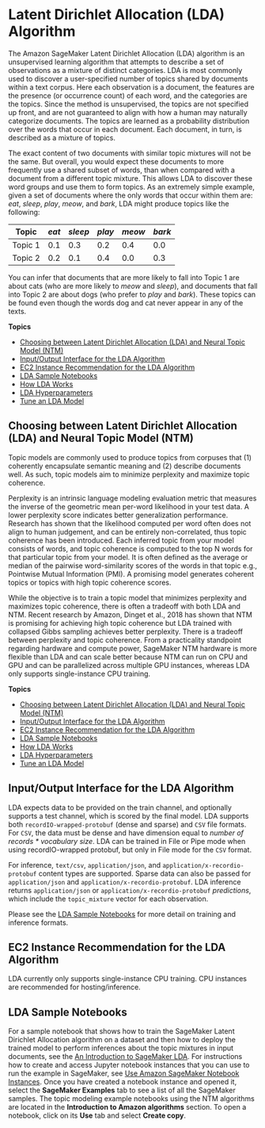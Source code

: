# Latent Dirichlet Allocation \(LDA\) Algorithm<a name="lda"></a>

The Amazon SageMaker Latent Dirichlet Allocation \(LDA\) algorithm is an unsupervised learning algorithm that attempts to describe a set of observations as a mixture of distinct categories\. LDA is most commonly used to discover a user\-specified number of topics shared by documents within a text corpus\. Here each observation is a document, the features are the presence \(or occurrence count\) of each word, and the categories are the topics\. Since the method is unsupervised, the topics are not specified up front, and are not guaranteed to align with how a human may naturally categorize documents\. The topics are learned as a probability distribution over the words that occur in each document\. Each document, in turn, is described as a mixture of topics\.

The exact content of two documents with similar topic mixtures will not be the same\. But overall, you would expect these documents to more frequently use a shared subset of words, than when compared with a document from a different topic mixture\. This allows LDA to discover these word groups and use them to form topics\. As an extremely simple example, given a set of documents where the only words that occur within them are: *eat*, *sleep*, *play*, *meow*, and *bark*, LDA might produce topics like the following:


| **Topic** | *eat* | *sleep*  | *play* | *meow* | *bark* | 
| --- | --- | --- | --- | --- | --- | 
| Topic 1  | 0\.1  | 0\.3  | 0\.2  | 0\.4  | 0\.0  | 
| Topic 2  | 0\.2  | 0\.1 | 0\.4  | 0\.0  | 0\.3  | 

You can infer that documents that are more likely to fall into Topic 1 are about cats \(who are more likely to *meow* and *sleep*\), and documents that fall into Topic 2 are about dogs \(who prefer to *play* and *bark*\)\. These topics can be found even though the words dog and cat never appear in any of the texts\. 

**Topics**
+ [Choosing between Latent Dirichlet Allocation \(LDA\) and Neural Topic Model \(NTM\)](#lda-or-ntm)
+ [Input/Output Interface for the LDA Algorithm](#lda-inputoutput)
+ [EC2 Instance Recommendation for the LDA Algorithm](#lda-instances)
+ [LDA Sample Notebooks](#LDA-sample-notebooks)
+ [How LDA Works](lda-how-it-works.md)
+ [LDA Hyperparameters](lda_hyperparameters.md)
+ [Tune an LDA Model](lda-tuning.md)

## Choosing between Latent Dirichlet Allocation \(LDA\) and Neural Topic Model \(NTM\)<a name="lda-or-ntm"></a>

Topic models are commonly used to produce topics from corpuses that \(1\) coherently encapsulate semantic meaning and \(2\) describe documents well\. As such, topic models aim to minimize perplexity and maximize topic coherence\. 

Perplexity is an intrinsic language modeling evaluation metric that measures the inverse of the geometric mean per\-word likelihood in your test data\. A lower perplexity score indicates better generalization performance\. Research has shown that the likelihood computed per word often does not align to human judgement, and can be entirely non\-correlated, thus topic coherence has been introduced\. Each inferred topic from your model consists of words, and topic coherence is computed to the top N words for that particular topic from your model\. It is often defined as the average or median of the pairwise word\-similarity scores of the words in that topic e\.g\., Pointwise Mutual Information \(PMI\)\. A promising model generates coherent topics or topics with high topic coherence scores\. 

While the objective is to train a topic model that minimizes perplexity and maximizes topic coherence, there is often a tradeoff with both LDA and NTM\. Recent research by Amazon, Dinget et al\., 2018 has shown that NTM is promising for achieving high topic coherence but LDA trained with collapsed Gibbs sampling achieves better perplexity\. There is a tradeoff between perplexity and topic coherence\. From a practicality standpoint regarding hardware and compute power, SageMaker NTM hardware is more flexible than LDA and can scale better because NTM can run on CPU and GPU and can be parallelized across multiple GPU instances, whereas LDA only supports single\-instance CPU training\. 

**Topics**
+ [Choosing between Latent Dirichlet Allocation \(LDA\) and Neural Topic Model \(NTM\)](#lda-or-ntm)
+ [Input/Output Interface for the LDA Algorithm](#lda-inputoutput)
+ [EC2 Instance Recommendation for the LDA Algorithm](#lda-instances)
+ [LDA Sample Notebooks](#LDA-sample-notebooks)
+ [How LDA Works](lda-how-it-works.md)
+ [LDA Hyperparameters](lda_hyperparameters.md)
+ [Tune an LDA Model](lda-tuning.md)

## Input/Output Interface for the LDA Algorithm<a name="lda-inputoutput"></a>

LDA expects data to be provided on the train channel, and optionally supports a test channel, which is scored by the final model\. LDA supports both `recordIO-wrapped-protobuf` \(dense and sparse\) and `CSV` file formats\. For `CSV`, the data must be dense and have dimension equal to *number of records \* vocabulary size*\. LDA can be trained in File or Pipe mode when using recordIO\-wrapped protobuf, but only in File mode for the `CSV` format\.

For inference, `text/csv`, `application/json`, and `application/x-recordio-protobuf` content types are supported\. Sparse data can also be passed for `application/json` and `application/x-recordio-protobuf`\. LDA inference returns `application/json` or `application/x-recordio-protobuf` *predictions*, which include the `topic_mixture` vector for each observation\.

Please see the [LDA Sample Notebooks](#LDA-sample-notebooks) for more detail on training and inference formats\.

## EC2 Instance Recommendation for the LDA Algorithm<a name="lda-instances"></a>

LDA currently only supports single\-instance CPU training\. CPU instances are recommended for hosting/inference\.

## LDA Sample Notebooks<a name="LDA-sample-notebooks"></a>

For a sample notebook that shows how to train the SageMaker Latent Dirichlet Allocation algorithm on a dataset and then how to deploy the trained model to perform inferences about the topic mixtures in input documents, see the [An Introduction to SageMaker LDA](https://github.com/awslabs/amazon-sagemaker-examples/blob/master/introduction_to_amazon_algorithms/lda_topic_modeling/LDA-Introduction.ipynb)\. For instructions how to create and access Jupyter notebook instances that you can use to run the example in SageMaker, see [Use Amazon SageMaker Notebook Instances](nbi.md)\. Once you have created a notebook instance and opened it, select the **SageMaker Examples** tab to see a list of all the SageMaker samples\. The topic modeling example notebooks using the NTM algorithms are located in the **Introduction to Amazon algorithms** section\. To open a notebook, click on its **Use** tab and select **Create copy**\.